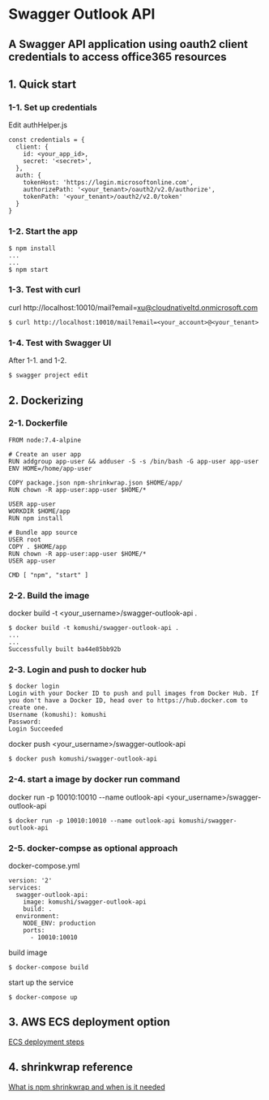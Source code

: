 # Swagger Outlook API

## A Swagger API application using oauth2 client credentials to access office365 resources

## 1. Quick start
### 1-1. Set up credentials
Edit authHelper.js
```
const credentials = {
  client: {
    id: <your_app_id>,
    secret: '<secret>',
  },
  auth: {
    tokenHost: 'https://login.microsoftonline.com',
    authorizePath: '<your_tenant>/oauth2/v2.0/authorize',
    tokenPath: '<your_tenant>/oauth2/v2.0/token'
  }
}
```

### 1-2. Start the app
```
$ npm install
...
...
$ npm start
```

### 1-3. Test with curl
curl http://localhost:10010/mail?email=xu@cloudnativeltd.onmicrosoft.com
```
$ curl http://localhost:10010/mail?email=<your_account>@<your_tenant>
```

### 1-4. Test with Swagger UI
After 1-1. and 1-2.
```
$ swagger project edit
```


## 2. Dockerizing
### 2-1. Dockerfile
```
FROM node:7.4-alpine

# Create an user app
RUN addgroup app-user && adduser -S -s /bin/bash -G app-user app-user
ENV HOME=/home/app-user

COPY package.json npm-shrinkwrap.json $HOME/app/
RUN chown -R app-user:app-user $HOME/*

USER app-user
WORKDIR $HOME/app
RUN npm install

# Bundle app source
USER root
COPY . $HOME/app
RUN chown -R app-user:app-user $HOME/*
USER app-user

CMD [ "npm", "start" ]
```

### 2-2. Build the image
docker build -t <your_username>/swagger-outlook-api .
```
$ docker build -t komushi/swagger-outlook-api .
...
...
Successfully built ba44e85bb92b
```

### 2-3. Login and push to docker hub
```
$ docker login
Login with your Docker ID to push and pull images from Docker Hub. If you don't have a Docker ID, head over to https://hub.docker.com to create one.
Username (komushi): komushi
Password: 
Login Succeeded
```

docker push <your_username>/swagger-outlook-api
```
$ docker push komushi/swagger-outlook-api
```

### 2-4. start a image by docker run command
docker run -p 10010:10010 --name outlook-api <your_username>/swagger-outlook-api
```
$ docker run -p 10010:10010 --name outlook-api komushi/swagger-outlook-api
```

### 2-5. docker-compse as optional approach
docker-compose.yml
```
version: '2'
services:
  swagger-outlook-api:
    image: komushi/swagger-outlook-api
    build: .
  environment:
    NODE_ENV: production
    ports:
      - 10010:10010
```

build image
```
$ docker-compose build
```

start up the service
```
$ docker-compose up
```

## 3. AWS ECS deployment option
[ECS deployment steps](/ecs)

## 4. shrinkwrap reference
[What is npm shrinkwrap and when is it needed](http://javascript.tutorialhorizon.com/2015/03/21/what-is-npm-shrinkwrap-and-when-is-it-needed/)
